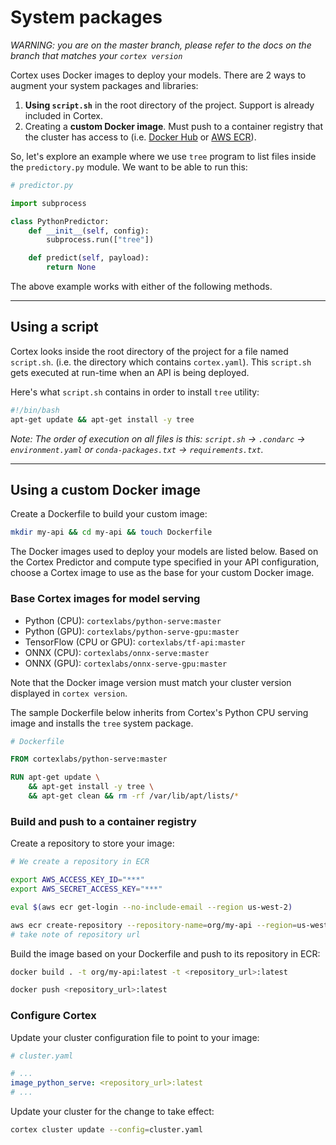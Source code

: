 # System packages

_WARNING: you are on the master branch, please refer to the docs on the branch that matches your `cortex version`_

Cortex uses Docker images to deploy your models. There are 2 ways to augment your system packages and libraries:

1. **Using `script.sh`** in the root directory of the project. Support is already included in Cortex.
1. Creating a **custom Docker image**. Must push to a container registry that the cluster has access to (i.e. [Docker Hub](https://hub.docker.com) or [AWS ECR](https://aws.amazon.com/ecr)).

So, let's explore an example where we use `tree` program to list files inside the `predictory.py` module. We want to be able to run this:

```python
# predictor.py

import subprocess

class PythonPredictor:
    def __init__(self, config):
        subprocess.run(["tree"])

    def predict(self, payload):
        return None
```
The above example works with either of the following methods.

---

## Using a script

Cortex looks inside the root directory of the project for a file named `script.sh`. (i.e. the directory which contains `cortex.yaml`). This `script.sh` gets executed at run-time when an API is being deployed.

Here's what `script.sh` contains in order to install `tree` utility:
```bash
#!/bin/bash
apt-get update && apt-get install -y tree
```

*Note: The order of execution on all files is this: `script.sh` -> `.condarc` -> `environment.yaml` or `conda-packages.txt` -> `requirements.txt`.*

---

## Using a custom Docker image

Create a Dockerfile to build your custom image:

```bash
mkdir my-api && cd my-api && touch Dockerfile
```

The Docker images used to deploy your models are listed below. Based on the Cortex Predictor and compute type specified in your API configuration, choose a Cortex image to use as the base for your custom Docker image.

### Base Cortex images for model serving

<!-- CORTEX_VERSION_BRANCH_STABLE x5 -->
* Python (CPU): `cortexlabs/python-serve:master`
* Python (GPU): `cortexlabs/python-serve-gpu:master`
* TensorFlow (CPU or GPU): `cortexlabs/tf-api:master`
* ONNX (CPU): `cortexlabs/onnx-serve:master`
* ONNX (GPU): `cortexlabs/onnx-serve-gpu:master`

Note that the Docker image version must match your cluster version displayed in `cortex version`.

The sample Dockerfile below inherits from Cortex's Python CPU serving image and installs the `tree` system package.

<!-- CORTEX_VERSION_BRANCH_STABLE -->
```dockerfile
# Dockerfile

FROM cortexlabs/python-serve:master

RUN apt-get update \
    && apt-get install -y tree \
    && apt-get clean && rm -rf /var/lib/apt/lists/*
```

### Build and push to a container registry

Create a repository to store your image:

```bash
# We create a repository in ECR

export AWS_ACCESS_KEY_ID="***"
export AWS_SECRET_ACCESS_KEY="***"

eval $(aws ecr get-login --no-include-email --region us-west-2)

aws ecr create-repository --repository-name=org/my-api --region=us-west-2
# take note of repository url
```

Build the image based on your Dockerfile and push to its repository in ECR:

```bash
docker build . -t org/my-api:latest -t <repository_url>:latest

docker push <repository_url>:latest
```

### Configure Cortex

Update your cluster configuration file to point to your image:

```yaml
# cluster.yaml

# ...
image_python_serve: <repository_url>:latest
# ...
```

Update your cluster for the change to take effect:

```bash
cortex cluster update --config=cluster.yaml
```
